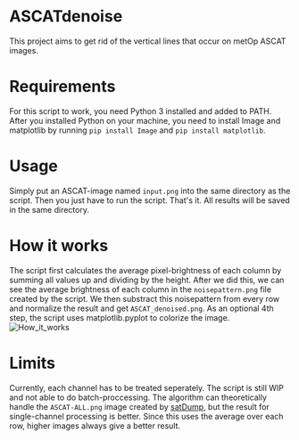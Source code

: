 # ASCATdenoise
This project aims to get rid of the vertical lines that occur on metOp ASCAT images.

# Requirements
For this script to work, you need Python 3 installed and added to PATH. 
After you installed Python on your machine, you need to install Image and matplotlib by running
`pip install Image` and `pip install matplotlib`.

# Usage
Simply put an ASCAT-image named `input.png` into the same directory as the script.
Then you just have to run the script. That's it. All results will be saved in the same directory.

# How it works
The script first calculates the average pixel-brightness of each column by summing all values up and dividing by the height.
After we did this, we can see the average brightness of each column in the `noisepattern.png` file created by the script. 
We then substract this noisepattern from every row and normalize the result and get `ASCAT_denoised.png`. 
As an optional 4th step, the script uses matplotlib.pyplot to colorize the image.
![How_it_works](https://user-images.githubusercontent.com/50832240/162627473-8ec708cb-8985-4a3c-87aa-44c9d4116392.png)

# Limits
Currently, each channel has to be treated seperately. The script is still WIP and not able to do batch-proccessing.
The algorithm can theoretically handle the `ASCAT-ALL.png` image created by [satDump](https://github.com/altillimity/SatDump),
but the result for single-channel processing is better. Since this uses the average over each row, higher images always give a better result.

